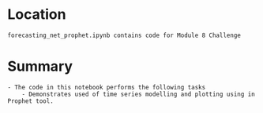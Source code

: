 # Location
    forecasting_net_prophet.ipynb contains code for Module 8 Challenge 
# Summary
    - The code in this notebook performs the following tasks
        - Demonstrates used of time series modelling and plotting using in Prophet tool.
